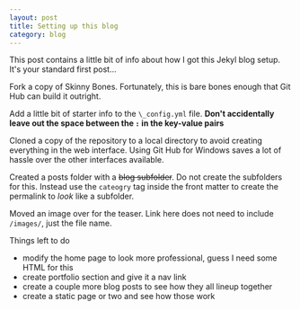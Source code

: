 ```yaml
---
layout: post
title: Setting up this blog
category: blog
---
```


This post contains a little bit of info about how I got this Jekyl blog setup.  It's your standard first post...

Fork a copy of Skinny Bones.  Fortunately, this is bare bones enough that Git Hub can build it outright.

Add a little bit of starter info to the `\_config.yml` file. **Don't accidentally leave out the space between the `:` in the key-value pairs**

Cloned a copy of the repository to a local directory to avoid creating everything in the web interface.  Using Git Hub for Windows saves a lot of hassle over the other interfaces available.

Created a posts folder with a ~~blog subfolder~~.  Do not create the subfolders for this.  Instead use the `cateogry` tag inside the front matter to create the permalink to _look_ like a subfolder.

Moved an image over for the teaser.  Link here does not need to include `/images/`, just the file name.

Things left to do

 - modify the home page to look more professional, guess I need some HTML for this
 - create portfolio section and give it a nav link
 - create a couple more blog posts to see how they all lineup together
 - create a static page or two and see how those work
